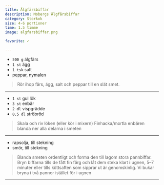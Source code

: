 ```yaml
---
title: Älgfärsbiffar
description: Mobergs Älgfärsbiffar
category: Storkok
size: 4-6 portioner
time: 1.5 timme
image: algfarsbiffar.png

favorite: ✓

---
```


* `500 g` älgfärs
* `1 st` ägg
* `1 tsk` salt
* peppar, nymalen

> Rör ihop färs, ägg, salt och peppar till en slät smet.

---

* `1 st` gul lök
* `3 st` enbär
* `2 dl` vispgrädde
* `0,5 dl` ströbröd

> Skala och riv löken (eller kör i mixern)
> Finhacka/mortla enbären
> blanda ner alla delarna i smeten

---

* rapsolja, till stekning
* smör, till stekning

> Blanda smeten ordentligt och forma den till lagom stora pannbiffar.
> Bryn biffarna tills de fått fin färg och låt dem steka klart i ugnen, 5–7 minuter eller tills köttsaften som sipprar ut är genomskinlig.
> Vi bukar bryna i två pannor istället för i ugnen
---
